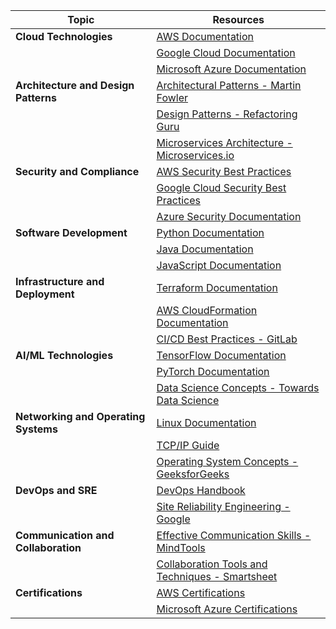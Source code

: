 | Topic                              | Resources                                                                                  |
|------------------------------------|--------------------------------------------------------------------------------------------|
| **Cloud Technologies**             | [AWS Documentation](https://docs.aws.amazon.com/index.html)                               |
|                                    | [Google Cloud Documentation](https://cloud.google.com/docs)                                |
|                                    | [Microsoft Azure Documentation](https://docs.microsoft.com/en-us/azure/)                   |
| **Architecture and Design Patterns** | [Architectural Patterns - Martin Fowler](https://martinfowler.com/architecture/)          |
|                                    | [Design Patterns - Refactoring Guru](https://refactoring.guru/design-patterns)            |
|                                    | [Microservices Architecture - Microservices.io](https://microservices.io/)                 |
| **Security and Compliance**        | [AWS Security Best Practices](https://aws.amazon.com/security/best-practices/)            |
|                                    | [Google Cloud Security Best Practices](https://cloud.google.com/security/best-practices)   |
|                                    | [Azure Security Documentation](https://docs.microsoft.com/en-us/azure/security/)          |
| **Software Development**           | [Python Documentation](https://docs.python.org/3/)                                         |
|                                    | [Java Documentation](https://docs.oracle.com/en/java/)                                      |
|                                    | [JavaScript Documentation](https://developer.mozilla.org/en-US/docs/Web/JavaScript)        |
| **Infrastructure and Deployment** | [Terraform Documentation](https://www.terraform.io/docs/index.html)                         |
|                                    | [AWS CloudFormation Documentation](https://docs.aws.amazon.com/cloudformation/)             |
|                                    | [CI/CD Best Practices - GitLab](https://docs.gitlab.com/ee/ci/)                             |
| **AI/ML Technologies**             | [TensorFlow Documentation](https://www.tensorflow.org/guide)                                |
|                                    | [PyTorch Documentation](https://pytorch.org/docs/stable/index.html)                         |
|                                    | [Data Science Concepts - Towards Data Science](https://towardsdatascience.com/)            |
| **Networking and Operating Systems** | [Linux Documentation](https://www.linux.org/docs/)                                         |
|                                    | [TCP/IP Guide](http://www.tcpipguide.com/)                                                  |
|                                    | [Operating System Concepts - GeeksforGeeks](https://www.geeksforgeeks.org/operating-systems/) |
| **DevOps and SRE**                 | [DevOps Handbook](https://itrevolution.com/book/the-devops-handbook/)                      |
|                                    | [Site Reliability Engineering - Google](https://landing.google.com/sre/books/)             |
| **Communication and Collaboration** | [Effective Communication Skills - MindTools](https://www.mindtools.com/CommSkll/CommunicationsIntro.htm) |
|                                    | [Collaboration Tools and Techniques - Smartsheet](https://www.smartsheet.com/collaboration-tools-and-techniques) |
| **Certifications**                 | [AWS Certifications](https://aws.amazon.com/certification/)                                 |
|                                    | [Microsoft Azure Certifications](https://learn.microsoft.com/en-us/certifications/azure-overview) |
